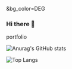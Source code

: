 &bg_color=DEG


### Hi there 👋
portfolio
























![Anurag's GitHub stats](https://github-readme-stats.vercel.app/api?username=sahashemip&show_icons=true&theme=tokyonight&bg_color=black)

![Top Langs](https://github-readme-stats.vercel.app/api/top-langs/?username=sahashemip&exclude_repo=github-readme-stats,anuraghazra.github.io)


